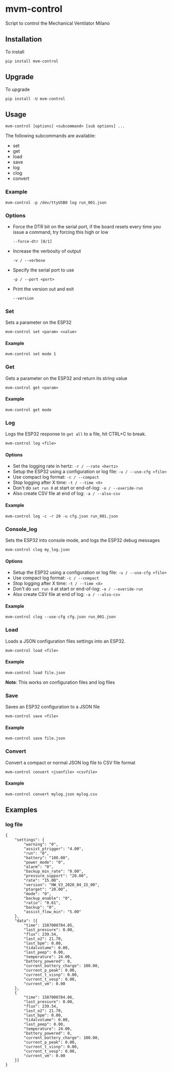 # mvm-control

Script to control the Mechanical Ventilator Milano

## Installation

To install

   `pip install mvm-control`

## Upgrade

To upgrade

   `pip install -U mvm-control`

## Usage

`mvm-control [options] <subcommand> [sub options] ...`

The following subcommands are available:

- set
- get
- load
- save
- log
- clog
- convert

### Example

`mvm-control -p /dev/ttyUSB0 log run_001.json`

### Options

  - Force the DTR bit on the serial port, if the board resets every time you issue a command, try forcing this high or low

    `--force-dtr [0/1]`

  - Increase the verbosity of output

	`-v / --verbose`

  - Specify the serial port to use

    `-p / --port <port>`

  - Print the version out and exit

	`--version`

### Set

Sets a parameter on the ESP32

`mvm-control set <param> <value>`

#### Example

`mvm-control set mode 1`

### Get

Gets a parameter on the ESP32 and return its string value

`mvm-control get <param>`

#### Example

`mvm-control get mode`

### Log

Logs the ESP32 response to `get all` to a file, hit CTRL+C to break.

`mvm-control log <file>`

#### Options

  - Set the logging rate in hertz: `-r / --rate <hertz>`
  - Setup the ESP32 using a configuration or log file: `-u / --use-cfg <file>`
  - Use compact log format: `-c / --compact`
  - Stop logging after X time: `-t / --time <X>`
  - Don't do `set run 0` at start or end-of-log: `-o / --overide-run`
  - Also create CSV file at end of log: `-a / --also-csv`

#### Example

`mvm-control log -c -r 20 -u cfg.json run_001.json`

### Console_log

Sets the ESP32 into console mode, and logs the ESP32 debug messages

`mvm-control clog my_log.json`

#### Options

  - Setup the ESP32 using a configuration or log file: `-u / --use-cfg <file>`
  - Use compact log format: `-c / --compact`
  - Stop logging after X time: `-t / --time <X>`
  - Don't do `set run 0` at start or end-of-log: `-o / --overide-run`
  - Also create CSV file at end of log: `-a / --also-csv`

#### Example

`mvm-control clog --use-cfg cfg.json run_001.json`

### Load

Loads a JSON configuration files settings into an ESP32.

`mvm-control load <file>`

#### Example

`mvm-control load file.json`

**Note**: This works on configuration files and log files

### Save

Saves an ESP32 configuration to a JSON file

`mvm-control save <file>`

#### Example

`mvm-control save file.json`

### Convert

Convert a compact or normal JSON log file to CSV file format

`mvm-control convert <jsonfile> <csvfile>`

#### Example

`mvm-control convert mylog.json mylog.csv`

## Examples

### log file

```
{
	"settings": {
		"warning": "0",
		"assist_ptrigger": "4.00",
		"run": "0",
		"battery": "100.00",
		"power_mode": "0",
		"alarm": "0",
		"backup_min_rate": "0.00",
		"pressure_support": "20.00",
		"rate": "15.00",
		"version": "HW_V3_2020_04_15_00",
		"ptarget": "20.00",
		"mode": "0",
		"backup_enable": "0",
		"ratio": "0.61",
		"backup": "0",
		"assist_flow_min": "5.00"
	},
	"data": [{
		"time": 1587000784.05,
		"last_pressure": 0.00,
		"flux": 239.54,
		"last_o2": 21.70,
		"last_bpm": 0.00,
		"tidalvolume": 0.00,
		"last_peep": 0.00,
		"temperature": 24.00,
		"battery_powered": 0,
		"current_battery_charge": 100.00,
		"current_p_peak": 0.00,
		"current_t_visnp": 0.00,
		"current_t_vesp": 0.00,
		"current_vm": 0.00
	},
    {
        "time": 1587000784.06,
        "last_pressure": 0.00,
        "flux": 239.54,
        "last_o2": 21.70,
        "last_bpm": 0.00,
        "tidalvolume": 0.00,
        "last_peep": 0.00,
        "temperature": 24.00,
        "battery_powered": 0,
        "current_battery_charge": 100.00,
        "current_p_peak": 0.00,
        "current_t_visnp": 0.00,
        "current_t_vesp": 0.00,
        "current_vm": 0.00
    }]
}
```
